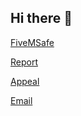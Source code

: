 ## Hi there 👋



[FiveMSafe](ttps://fivemsafe.cisco8114.com/)

[Report](https://fivemsafe.cisco8114.com/report/)

[Appeal](https://fivemsafe.cisco8114.com/appeal/)

[Email](mailto:support@cisco8114.com)


<!--

**Here are some ideas to get you started:**

🙋‍♀️ A short introduction - what is your organization all about?
🌈 Contribution guidelines - how can the community get involved?
👩‍💻 Useful resources - where can the community find your docs? Is there anything else the community should know?
🍿 Fun facts - what does your team eat for breakfast?
🧙 Remember, you can do mighty things with the power of [Markdown](https://docs.github.com/github/writing-on-github/getting-started-with-writing-and-formatting-on-github/basic-writing-and-formatting-syntax)
-->
